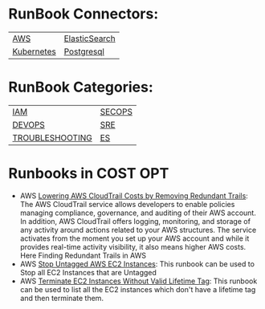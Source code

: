 # RunBook Connectors:
 | | | 
 | ---| ---| 
 | [AWS](xRunBook_List.md#AWS) | [ElasticSearch](xRunBook_List.md#ElasticSearch) | [Jenkins](xRunBook_List.md#Jenkins) |
 | [Kubernetes](xRunBook_List.md#Kubernetes) | [Postgresql](xRunBook_List.md#Postgresql) | 

 
# RunBook Categories:
 | | | 
 | ---| ---| 
 | [IAM](runbook_IAM.md) | [SECOPS](runbook_SECOPS.md) | [CLOUDOPS](runbook_CLOUDOPS.md) |
 | [DEVOPS](runbook_DEVOPS.md) | [SRE](runbook_SRE.md) | [COST_OPT](runbook_COST_OPT.md) |
 | [TROUBLESHOOTING](runbook_TROUBLESHOOTING.md) | [ES](runbook_ES.md) | 

 # Runbooks in COST OPT
* AWS [Lowering AWS CloudTrail Costs by Removing Redundant Trails](https://github.com/unskript/Awesome-CloudOps-Automation/tree/master/AWS/Lowering_AWS_CloudTrail_Costs_by_Removing_Redundant_Trails.ipynb): The AWS CloudTrail service allows developers to enable policies managing compliance, governance, and auditing of their AWS account. In addition, AWS CloudTrail offers logging, monitoring, and storage of any activity around actions related to your AWS structures. The service activates from the moment you set up your AWS account and while it provides real-time activity visibility, it also means higher AWS costs. Here Finding Redundant Trails in AWS
* AWS [Stop Untagged AWS EC2 Instances](https://github.com/unskript/Awesome-CloudOps-Automation/tree/master/AWS/Stop_Untagged_EC2_Instances.ipynb): This runbook can be used to Stop all EC2 Instances that are Untagged
* AWS [Terminate EC2 Instances Without Valid Lifetime Tag](https://github.com/unskript/Awesome-CloudOps-Automation/tree/master/AWS/Terminate_EC2_Instances_Without_Valid_Lifetime_Tag.ipynb): This runbook can be used to list all the EC2 instances which don't have a lifetime tag and then terminate them.
